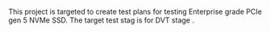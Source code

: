 This project is targeted to create test plans for testing Enterprise grade PCIe gen 5 NVMe SSD. The target test stag is for DVT stage .
